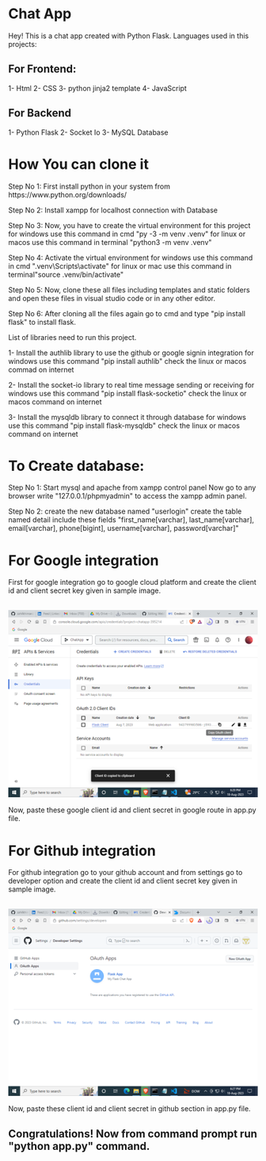 # Chat App

Hey! This is a chat app created with Python Flask.
Languages used in this projects:
<h2>For Frontend:</h2>
1- Html
2- CSS
3- python jinja2 template 
4- JavaScript

<h2>For Backend</h2>
1- Python Flask
2- Socket Io 
3- MySQL Database

<h1>How You can clone it </h1>
Step No 1:
First install python in your system from https://www.python.org/downloads/

Step No 2:
Install xampp for localhost connection with Database

Step No 3:
Now, you have to create the virtual environment for this project
	for windows use this command in cmd "py -3 -m venv .venv"
   	for linux or macos use this command in terminal "python3 -m venv .venv"

Step No 4:
Activate the virtual environment
	for windows use this command in cmd ".venv\Scripts\activate"
	for linux or mac use this command in terminal"source .venv/bin/activate"

Step No 5:
Now, clone these all files including templates and static folders
and open these files in visual studio code or in any other editor.

Step No 6:
After cloning all the files again go to cmd and type "pip install flask" to install flask.

List of libraries need to run this project.

1- Install the authlib library to use the github or google signin integration
	for windows use this command "pip install authlib"
	check the linux or macos commad on internet

2- Install the socket-io library to real time message sending or receiving
	for windows use this command "pip install flask-socketio"
	check the linux or macos command on internet

3- Install the mysqldb library to connect it through database
	for windows use this command "pip install flask-mysqldb"
	check the linux or macos command on internet

<h1>To Create database:</h1>

Step No 1:
Start mysql and apache from xampp control panel
Now go to any browser write "127.0.0.1/phpmyadmin" to access the xampp admin panel.

Step No 2:
create the new database named "userlogin"
create the table named detail include these fields
"first_name[varchar], last_name[varchar], email[varchar], phone[bigint], username[varchar], password[varchar]" 


<h1>For Google integration</h1>
First for google integration go to google cloud platform and create the client id and 
client secret key given in sample image.
<br />
<br />

![My Image](https://github.com/sahilkhimani/Flask-chatApp/blob/main/images/google%20cloud%20platform.png
)

Now, paste these google client id and client secret in google route in app.py file.

<h1>For Github integration</h1>
For github integration go to your github account and from settings go to developer option and create the client id and client secret key given in sample image.
<br />
<br />

![My Image](https://github.com/sahilkhimani/Flask-ChatApp/blob/main/images/github.png)

Now, paste these client id and client secret in github section in app.py file.

<h2>Congratulations! Now from command prompt run "python app.py" command.</h2>
